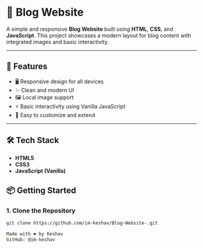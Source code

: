 # 📝 Blog Website

A simple and responsive **Blog Website** built using **HTML**, **CSS**, and **JavaScript**. This project showcases a modern layout for blog content with integrated images and basic interactivity.

---

## 🚀 Features

- 🖥️ Responsive design for all devices  
- ✨ Clean and modern UI  
- 🖼️ Local image support  
- ⚡ Basic interactivity using Vanilla JavaScript  
- 🔧 Easy to customize and extend

---

## 🛠️ Tech Stack

- **HTML5**
- **CSS3**
- **JavaScript (Vanilla)**

## 📦 Getting Started

### 1. Clone the Repository

```bash
git clone https://github.com/im-keshav/Blog-Website-.git

Made with ❤️ by Keshav
GitHub: @im-keshav
